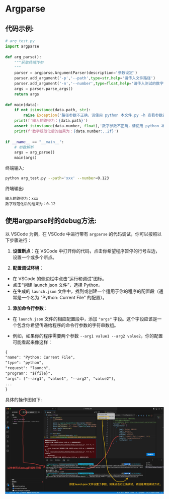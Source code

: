 # Argparse

## 代码示例:

```python
# arg_test.py
import argparse

def arg_parse():
    """获取终端传参
    """
    parser = argparse.ArgumentParser(description='参数设定')
    parser.add_argument('-p','--path',type=str,help='请传入文件路径')
    parser.add_argument('-n','--number',type=float,help='请传入测试的数字')
    args = parser.parse_args()
    return args

def main(data):
    if not isinstance(data.path, str):
        raise Exception('路径参数不正确，请使用 python 本文件.py -h 查看参数并填写。')
    print(f'输入的路径为：{data.path}')
    assert isinstance(data.number, float),'数字参数不正确，请使用 python 本文件.py -h 查看参数并填写。'
    print(f'数字规范化后的结果为：{data.number:,.2f}')

if __name__ == "__main__":
    # 参数解析
    args = arg_parse()
    main(args)
```

终端输入:<br>

```bash
python arg_test.py --path='xxx' --number=0.123
```

终端输出:<br>

```txt
输入的路径为：xxx
数字规范化后的结果为：0.12
```

## 使用argparse时的debug方法:

以 VSCode 为例，在 VSCode 中进行带有 `argparse` 的代码调试，你可以按照以下步骤进行：<br>

1. **设置断点**：在 VSCode 中打开你的代码，点击你希望程序暂停的行号左边，设置一个或多个断点。

2. **配置调试环境**：

- 在 VSCode 的侧边栏中点击“运行和调试”图标。
- 点击“创建 launch.json 文件”，选择 Python。
- 在生成的 `launch.json` 文件中，找到或创建一个适用于你的程序的配置段（通常是一个名为 "Python: Current File" 的配置）。

3. **添加命令行参数**：

- 在 `launch.json` 文件的相应配置段中，添加 `"args"` 字段。这个字段应该是一个包含你希望传递给程序的命令行参数的字符串数组。

- 例如，如果你的程序需要两个参数 `--arg1 value1 --arg2 value2`，你的配置可能看起来像这样：

```txt
{
"name": "Python: Current File",
"type": "python",
"request": "launch",
"program": "${file}",
"args": ["--arg1", "value1", "--arg2", "value2"],
...
}
```

具体的操作图如下:<br>

![传参数debug](./vscode中传参数debug示例.jpg)